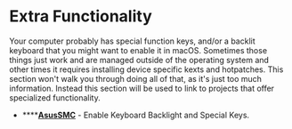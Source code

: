 # Extra Functionality

Your computer probably has special function keys, and/or a backlit keyboard that you might want to enable it in macOS.  Sometimes those things just work and are managed outside of the operating system and other times it requires installing device specific kexts and hotpatches.  This section won't walk you through doing all of that, as it's just too much information.  Instead this section will be used to link to projects that offer specialized functionality.

* \*\*\*\*[**AsusSMC**](https://github.com/hieplpvip/AsusSMC) - Enable Keyboard Backlight and Special Keys.

